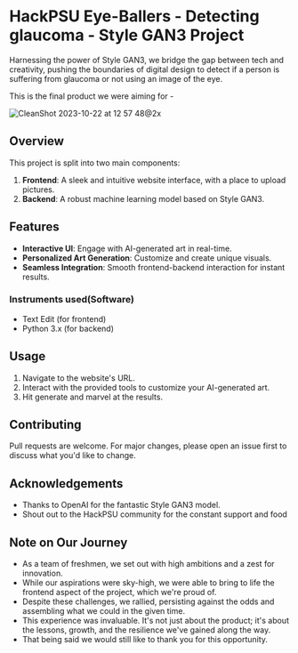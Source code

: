 # HackPSU Eye-Ballers - Detecting glaucoma - Style GAN3 Project

Harnessing the power of Style GAN3, we bridge the gap between tech and creativity, pushing the boundaries of digital design to detect if a person is suffering from glaucoma or not using an image of the eye. 

This is the final product we were aiming for -

![CleanShot 2023-10-22 at 12 57 48@2x](https://github.com/Idhant297/glaucoma-prediction-model--/assets/84667585/88a8b180-62c1-4bcc-a3ad-1161db50420b)


## Overview

This project is split into two main components:
1. **Frontend**: A sleek and intuitive website interface, with a place to upload pictures. 
2. **Backend**: A robust machine learning model based on Style GAN3.

## Features

- **Interactive UI**: Engage with AI-generated art in real-time.
- **Personalized Art Generation**: Customize and create unique visuals.
- **Seamless Integration**: Smooth frontend-backend interaction for instant results.

### Instruments used(Software)

- Text Edit (for frontend)
- Python 3.x (for backend)

## Usage

1. Navigate to the website's URL.
2. Interact with the provided tools to customize your AI-generated art.
3. Hit generate and marvel at the results.

## Contributing

Pull requests are welcome. For major changes, please open an issue first to discuss what you'd like to change.


## Acknowledgements

- Thanks to OpenAI for the fantastic Style GAN3 model.
- Shout out to the HackPSU community for the constant support and food

## Note on Our Journey

- As a team of freshmen, we set out with high ambitions and a zest for innovation.
- While our aspirations were sky-high, we were able to bring to life the frontend aspect of the project, which we're proud of.
- Despite these challenges, we rallied, persisting against the odds and assembling what we could in the given time.
- This experience was invaluable. It's not just about the product; it's about the lessons, growth, and the resilience we've gained along the way.
- That being said we would still like to thank you for this opportunity. 
